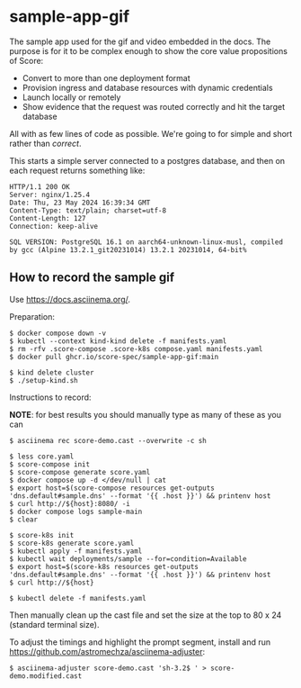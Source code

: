 # sample-app-gif

The sample app used for the gif and video embedded in the docs. The purpose is for it to be complex enough to show the core value propositions of Score:

- Convert to more than one deployment format
- Provision ingress and database resources with dynamic credentials
- Launch locally or remotely
- Show evidence that the request was routed correctly and hit the target database

All with as few lines of code as possible. We're going to for simple and short rather than _correct_.

This starts a simple server connected to a postgres database, and then on each request returns something like:

```
HTTP/1.1 200 OK
Server: nginx/1.25.4
Date: Thu, 23 May 2024 16:39:34 GMT
Content-Type: text/plain; charset=utf-8
Content-Length: 127
Connection: keep-alive

SQL VERSION: PostgreSQL 16.1 on aarch64-unknown-linux-musl, compiled by gcc (Alpine 13.2.1_git20231014) 13.2.1 20231014, 64-bit%
```

## How to record the sample gif

Use <https://docs.asciinema.org/>.

Preparation:

```
$ docker compose down -v
$ kubectl --context kind-kind delete -f manifests.yaml
$ rm -rfv .score-compose .score-k8s compose.yaml manifests.yaml
$ docker pull ghcr.io/score-spec/sample-app-gif:main

$ kind delete cluster
$ ./setup-kind.sh
```

Instructions to record:

**NOTE**: for best results you should manually type as many of these as you can

```
$ asciinema rec score-demo.cast --overwrite -c sh

$ less core.yaml
$ score-compose init
$ score-compose generate score.yaml
$ docker compose up -d </dev/null | cat
$ export host=$(score-compose resources get-outputs 'dns.default#sample.dns' --format '{{ .host }}') && printenv host
$ curl http://${host}:8080/ -i
$ docker compose logs sample-main
$ clear

$ score-k8s init
$ score-k8s generate score.yaml
$ kubectl apply -f manifests.yaml
$ kubectl wait deployments/sample --for=condition=Available
$ export host=$(score-k8s resources get-outputs 'dns.default#sample.dns' --format '{{ .host }}') && printenv host
$ curl http://${host}

$ kubectl delete -f manifests.yaml
```

Then manually clean up the cast file and set the size at the top to 80 x 24 (standard terminal size).

To adjust the timings and highlight the prompt segment, install and run <https://github.com/astromechza/asciinema-adjuster>:

```
$ asciinema-adjuster score-demo.cast 'sh-3.2$ ' > score-demo.modified.cast
```
